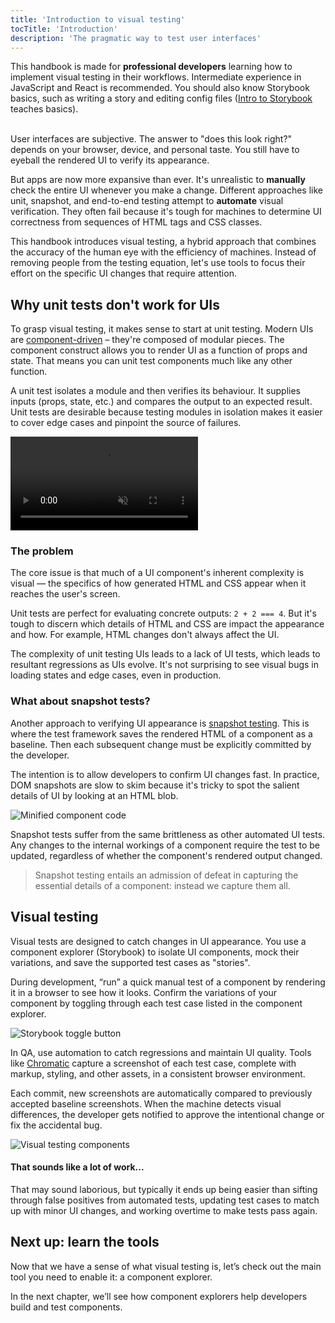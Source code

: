 ```yaml
---
title: 'Introduction to visual testing'
tocTitle: 'Introduction'
description: 'The pragmatic way to test user interfaces'
---
```


<div class="aside">
This handbook is made for <b>professional developers</b> learning how to implement visual testing in their workflows. Intermediate experience in JavaScript and React is recommended. You should also know Storybook basics, such as writing a story and editing config files (<a href="/intro-to-storybook">Intro to Storybook</a> teaches basics).
</div>

<br/>

User interfaces are subjective. The answer to "does this look right?" depends on your browser, device, and personal taste. You still have to eyeball the rendered UI to verify its appearance.

But apps are now more expansive than ever. It's unrealistic to **manually** check the entire UI whenever you make a change. Different approaches like unit, snapshot, and end-to-end testing attempt to **automate** visual verification. They often fail because it's tough for machines to determine UI correctness from sequences of HTML tags and CSS classes.

This handbook introduces visual testing, a hybrid approach that combines the accuracy of the human eye with the efficiency of machines. Instead of removing people from the testing equation, let's use tools to focus their effort on the specific UI changes that require attention.

## Why unit tests don't work for UIs

To grasp visual testing, it makes sense to start at unit testing. Modern UIs are [component-driven](https://componentdriven.org/) – they're composed of modular pieces. The component construct allows you to render UI as a function of props and state. That means you can unit test components much like any other function.

A unit test isolates a module and then verifies its behaviour. It supplies inputs (props, state, etc.) and compares the output to an expected result. Unit tests are desirable because testing modules in isolation makes it easier to cover edge cases and pinpoint the source of failures.

<video autoPlay muted playsInline loop>
  <source
    src="/visual-testing-handbook/unit-testing-optimized.mp4"
    type="video/mp4"/>
</video>

### The problem

The core issue is that much of a UI component's inherent complexity is visual — the specifics of how generated HTML and CSS appear when it reaches the user's screen.

Unit tests are perfect for evaluating concrete outputs: `2 + 2 === 4`. But it's tough to discern which details of HTML and CSS are impact the appearance and how. For example, HTML changes don't always affect the UI.

The complexity of unit testing UIs leads to a lack of UI tests, which leads to resultant regressions as UIs evolve. It's not surprising to see visual bugs in loading states and edge cases, even in production.

### What about snapshot tests?

Another approach to verifying UI appearance is [snapshot testing](https://reactjs.org/docs/testing-recipes.html#snapshot-testing). This is where the test framework saves the rendered HTML of a component as a baseline. Then each subsequent change must be explicitly committed by the developer.

The intention is to allow developers to confirm UI changes fast. In practice, DOM snapshots are slow to skim because it's tricky to spot the salient details of UI by looking at an HTML blob.

![Minified component code](/visual-testing-handbook/code-visual-testing-optimized.png)

Snapshot tests suffer from the same brittleness as other automated UI tests. Any changes to the internal workings of a component require the test to be updated, regardless of whether the component's rendered output changed.

> Snapshot testing entails an admission of defeat in capturing the essential details of a component: instead we capture them all.

## Visual testing

Visual tests are designed to catch changes in UI appearance. You use a component explorer (Storybook) to isolate UI components, mock their variations, and save the supported test cases as "stories".

During development, “run” a quick manual test of a component by rendering it in a browser to see how it looks. Confirm the variations of your component by toggling through each test case listed in the component explorer.

![Storybook toggle button](/visual-testing-handbook/storybook-toggle-stories-optimized.png)

In QA, use automation to catch regressions and maintain UI quality. Tools like [Chromatic](https://www.chromatic.com/) capture a screenshot of each test case, complete with markup, styling, and other assets, in a consistent browser environment.

Each commit, new screenshots are automatically compared to previously accepted baseline screenshots. When the machine detects visual differences, the developer gets notified to approve the intentional change or fix the accidental bug.

![Visual testing components](/visual-testing-handbook/component-visual-testing.gif)

#### That sounds like a lot of work...

That may sound laborious, but typically it ends up being easier than sifting through false positives from automated tests, updating test cases to match up with minor UI changes, and working overtime to make tests pass again.

## Next up: learn the tools

Now that we have a sense of what visual testing is, let’s check out the main tool you need to enable it: a component explorer.

In the next chapter, we’ll see how component explorers help developers build and test components.
